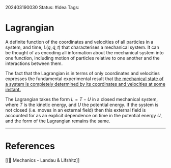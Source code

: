 202403190030
Status: #idea
Tags:

# Lagrangian

A definite function of the coordinates and velocities of all particles in a system, and time, $L(q,\dot q, t)$ that characterises a mechanical system. It can be thought of as encoding all information about the mechanical system into one function, including motion of particles relative to one another and the interactions between them.

The fact that the Lagrangian is in terms of only coordinates and velocities expresses the fundamental experimental result that [the mechanical state of a system is completely determined by its coordinates and velocities at some instant.](obsidian://open?vault=Vaults&file=Monologue%2FZETTELKASTEN%2FMechanical%20state%20completely%20determined%20by%20initial%20positions%20and%20velocities)

The Lagrangian takes the form $L = T - U$ in a closed mechanical system, where $T$ is the kinetic energy, and $U$ the potential energy. If the system is not closed (i.e. moves in an external field) then this external field is accounted for as an explicit dependence on time in the potential energy $U$, and the form of the Lagrangian remains the same.

___
# References
[[📕 Mechanics - Landau & Lifshitz]]
